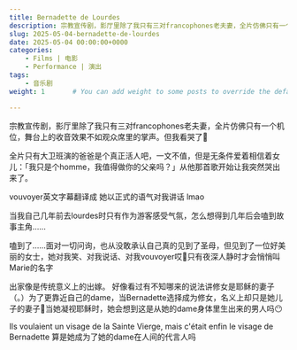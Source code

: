 ```yaml
---
title: Bernadette de Lourdes
description: 宗教宣传剧，影厅里除了我只有三对francophones老夫妻，全片仿佛只有一个机位，舞台上的收音效果不如观众席里的掌声。但我看哭了🥹 ​​​
slug: 2025-05-04-bernadette-de-lourdes
date: 2025-05-04 00:00:00+0000
categories:
    - Films | 电影
    - Performance | 演出
tags:
    - 音乐剧
weight: 1       # You can add weight to some posts to override the default sorting (date descending)

---
```

宗教宣传剧，影厅里除了我只有三对francophones老夫妻，全片仿佛只有一个机位，舞台上的收音效果不如观众席里的掌声。但我看哭了🥹 ​​​

全片只有大卫班演的爸爸是个真正活人吧，一文不值，但是无条件爱着相信着女儿：「我只是个homme，我值得做你的父亲吗？」从他那首歌开始让我突然哭出来了。

vouvoyer英文字幕翻译成 她以正式的语气对我讲话 lmao

当我自己几年前去lourdes时只有作为游客感受气氛，怎么想得到几年后会嗑到故事主角……

嗑到了……面对一切问询，也从没敢承认自己真的见到了圣母，但见到了一位好美丽的女士，她对我笑、对我说话、对我vouvoyer哎🥹只有夜深人静时才会悄悄叫Marie的名字

出家像是传统意义上的出嫁。
好像看过有不知哪来的说法讲修女是耶稣的妻子（。）为了更靠近自己的dame，当Bernadette选择成为修女，名义上却只是她儿子的妻子🥹当她凝视耶稣时，她会想到这是从她的dame身体里生出来的男人吗😶

Ils voulaient un visage de la Sainte Vierge, mais c'était enfin le visage de Bernadette
算是她成为了她的dame在人间的代言人吗